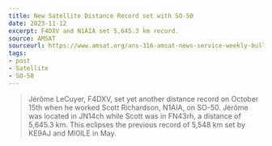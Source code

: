 ```yaml
---
title: New Satellite Distance Record set with SO-50
date: 2023-11-12
excerpt: F4DXV and N1AIA set 5,645.3 km record.
source: AMSAT
sourceurl: https://www.amsat.org/ans-316-amsat-news-service-weekly-bulletins/
tags:
- post
- Satellite
- SO-50
---
```

> Jérôme LeCuyer, F4DXV, set yet another distance record on October 15th when he worked Scott Richardson, N1AIA, on SO-50. Jérôme was located in JN14ch while Scott was in FN43rh, a distance of 5,645.3 km. This eclipses the previous record of 5,548 km set by KE9AJ and MI0ILE in May.
